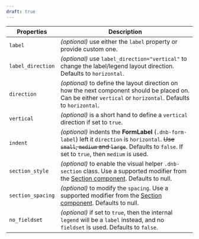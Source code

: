 ```yaml
---
draft: true
---
```


| Properties        | Description                                                                                                                                                                                          |
| ----------------- | ---------------------------------------------------------------------------------------------------------------------------------------------------------------------------------------------------- |
| `label`           | _(optional)_ use either the `label` property or provide custom one.                                                                                                                                  |
| `label_direction` | _(optional)_ use `label_direction="vertical"` to change the label/legend layout direction. Defaults to `horizontal`.                                                                                 |
| `direction`       | _(optional)_ to define the layout direction on how the next component should be placed on. Can be either `vertical` or `horizontal`. Defaults to `horizontal`.                                       |
| `vertical`        | _(optional)_ is a short hand to define a `vertical` direction if set to `true`.                                                                                                                      |
| `indent`          | _(optional)_ indents the **FormLabel** (`.dnb-form-label`) left it `direction` is `horizontal`. ~~Use `small`, `medium` and `large`~~. Defaults to `false`. If set to `true`, then `medium` is used. |
| `section_style`   | _(optional)_ to enable the visual helper `.dnb-section` class. Use a supported modifier from the [Section component](/uilib/components/section#tab-properties). Defaults to null.                    |
| `section_spacing` | _(optional)_ to modify the `spacing`. Use a supported modifier from the [Section component](/uilib/components/section#tab-properties). Defaults to null.                                             |
| `no_fieldset`     | _(optional)_ if set to `true`, then the internal `legend` will be a `label` instead, and no `fieldset` is used. Defaults to `false`.                                                                 |
